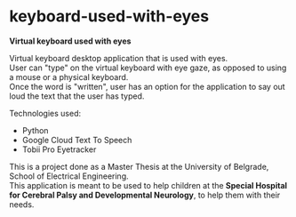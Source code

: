 # keyboard-used-with-eyes
__Virtual keyboard used with eyes__

Virtual keyboard desktop application that is used with eyes.  
User can "type" on the virtual keyboard with eye gaze, as opposed to using a mouse or a physical keyboard.  
Once the word is "written", user has an option for the application to say out loud the text that the user has typed.

Technologies used:
- Python
- Google Cloud Text To Speech
- Tobii Pro Eyetracker

This is a project done as a Master Thesis at the University of Belgrade, School of Electrical Engineering.  
This application is meant to be used to help children at the __Special Hospital for Cerebral Palsy and Developmental Neurology__, to help them with their needs.

